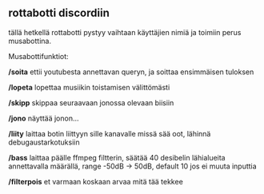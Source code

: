 ## rottabotti discordiin

tällä hetkellä rottabotti pystyy vaihtaan käyttäjien nimiä ja toimiin perus musabottina.



Musabottifunktiot:

**/soita** ettii youtubesta annettavan queryn, ja soittaa ensimmäisen tuloksen


**/lopeta** lopettaa musiikin toistamisen välittömästi


**/skipp** skippaa seuraavaan jonossa olevaan biisiin


**/jono** näyttää jonon...


**/liity** laittaa botin liittyyn sille kanavalle missä sää oot, lähinnä debugaustarkotuksiin


**/bass** laittaa päälle ffmpeg filtterin, säätää 40 desibelin lähialueita annettavalla määrällä, range -50dB -> 50dB, default 10 jos ei muuta inputtia


**/filterpois** et varmaan koskaan arvaa mitä tää tekkee
